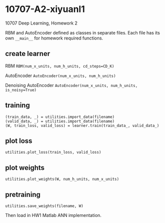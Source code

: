 # 10707-A2-xiyuanl1
10707 Deep Learning, Homework 2

RBM and AutoEncoder defined as classes in separate files. Each file has its own `__main__` for homework
required functions.

## create learner
RBM `RBM(num_x_units, num_h_units, cd_steps=CD_K)`

AutoEncoder `AutoEncoder(num_x_units, num_h_units)`

Denoising AutoEncoder `AutoEncoder(num_x_units, num_h_units, is_noisy=True)`

## training
```
(train_data, _) = utilities.import_data(filename)
(valid_data, _) = utilities.import_data(filename)
(W, train_loss, valid_loss) = learner.train(train_data_, valid_data_)
```

## plot loss
`utilities.plot_loss(train_loss, valid_loss)`

## plot weights
`utilities.plot_weights(W, num_h_units, num_x_units)`

## pretraining
`utilities.save_weights(filename, W)`

Then load in HW1 Matlab ANN implementation.
